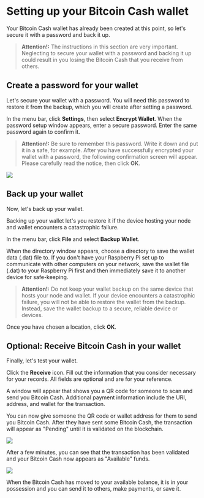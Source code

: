 # Setting up your Bitcoin Cash wallet

Your Bitcoin Cash wallet has already been created at this point, so let's secure it with a password and back it up.

> **Attention!:** The instructions in this section are very important. Neglecting to secure your wallet with a password and backing it up could result in you losing the Bitcoin Cash that you receive from others.

## Create a password for your wallet

Let's secure your wallet with a password. You will need this password to restore it from the backup, which you will create after setting a password.

In the menu bar, click **Settings**, then select **Encrypt Wallet**. When the password setup window appears, enter a secure password. Enter the same password again to confirm it.

> **Attention!:** Be sure to remember this password. Write it down and put it in a safe, for example.
After you have successfully encrypted your wallet with a password, the following confirmation screen will appear. Please carefully read the notice, then click **OK**.

<img src="https://github.com/josh-wong/bitcoin-cash-node-on-raspberry-pi/blob/main/images/bitcoin_cash_node_wallet_encrypted_notice.png?raw=true" />

## Back up your wallet

Now, let's back up your wallet. 

Backing up your wallet let's you restore it if the device hosting your node and wallet encounters a catastrophic failure.

In the menu bar, click **File** and select **Backup Wallet**. 

When the directory window appears, choose a directory to save the wallet data (.dat) file to. If you don't have your Raspberry Pi set up to communicate with other computers on your network, save the wallet file (.dat) to your Raspberry Pi first and then immediately save it to another device for safe-keeping.

> **Attention!:** Do not keep your wallet backup on the same device that hosts your node and wallet. If your device encounters a catastrophic failure, you will not be able to restore the wallet from the backup. Instead, save the wallet backup to a secure, reliable device or devices.

Once you have chosen a location, click **OK**.

## Optional: Receive Bitcoin Cash in your wallet

Finally, let's test your wallet.

Click the **Receive** icon. Fill out the information that you consider necessary for your records. All fields are optional and are for your reference.

A window will appear that shows you a QR code for someone to scan and send you Bitcoin Cash. Additional payment information include the URI, address, and wallet for the transaction.

You can now give someone the QR code or wallet address for them to send you Bitcoin Cash. After they have sent some Bitcoin Cash, the transaction will appear as "Pending" until it is validated on the blockchain.

<img src="https://github.com/josh-wong/bitcoin-cash-node-on-raspberry-pi/blob/main/images/bitcoin_cash_node_test_receive_pending.png?raw=true" />

After a few minutes, you can see that the transaction has been validated and your Bitcoin Cash now appears as "Available" funds.

<img src="https://github.com/josh-wong/bitcoin-cash-node-on-raspberry-pi/blob/main/images/bitcoin_cash_node_test_receive_verified.png?raw=true" />

When the Bitcoin Cash has moved to your available balance, it is in your possession and you can send it to others, make payments, or save it.